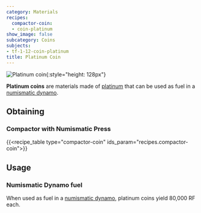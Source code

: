 ```yaml
---
category: Materials
recipes:
  compactor-coin:
  - coin-platinum
show_image: false
subcategory: Coins
subjects:
- tf-1-12-coin-platinum
title: Platinum Coin
---
```


![Platinum coin](/images/docs/1.12/thermal-foundation/coin-platinum.png){:style="height: 128px"}


**Platinum coins** are materials made of [platinum](../platinum-ingot/) that
can be used as fuel in a [numismatic dynamo](../../thermal-expansion/numismatic-dynamo/).


Obtaining
---------

### Compactor with Numismatic Press
{{<recipe_table type="compactor-coin" ids_param="recipes.compactor-coin">}}


Usage
-----

### Numismatic Dynamo fuel
When used as fuel in a [numismatic dynamo](../../thermal-expansion/numismatic-dynamo/), platinum
coins yield 80,000 RF each.
